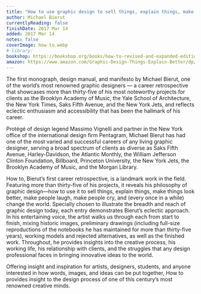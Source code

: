 ```yaml
---
title: "How to use graphic design to sell things, explain things, make things, look better, make people laugh, make people cry, and (every once in a while) change the world"
author: Michael Bierut
currentlyReading: false
finishDate: 2017 Mar 14
added: 2017 Mar 14
notes: false
coverImage: how-to.webp
# library:
bookshop: https://bookshop.org/books/how-to-revised-and-expanded-edition/9780063141575
amazon: https://www.amazon.com/Graphic-Design-Things-Explain-Better/dp/0062413902
---
```


The first monograph, design manual, and manifesto by Michael Bierut, one of the world’s most renowned graphic designers — a career retrospective that showcases more than thirty-five of his most noteworthy projects for clients as the Brooklyn Academy of Music, the Yale School of Architecture, the New York Times, Saks Fifth Avenue, and the New York Jets, and reflects eclectic enthusiasm and accessibility that has been the hallmark of his career.

Protégé of design legend Massimo Vignelli and partner in the New York office of the international design firm Pentagram, Michael Bierut has had one of the most varied and successful careers of any living graphic designer, serving a broad spectrum of clients as diverse as Saks Fifth Avenue, Harley-Davidson, the Atlantic Monthly, the William Jefferson Clinton Foundation, Billboard, Princeton University, the New York Jets, the Brooklyn Academy of Music, and the Morgan Library.

How to, Bierut’s first career retrospective, is a landmark work in the field. Featuring more than thirty-five of his projects, it reveals his philosophy of graphic design—how to use it to sell things, explain things, make things look better, make people laugh, make people cry, and (every once in a while) change the world. Specially chosen to illustrate the breadth and reach of graphic design today, each entry demonstrates Bierut’s eclectic approach. In his entertaining voice, the artist walks us through each from start to finish, mixing historic images, preliminary drawings (including full-size reproductions of the notebooks he has maintained for more than thirty-five years), working models and rejected alternatives, as well as the finished work. Throughout, he provides insights into the creative process, his working life, his relationship with clients, and the struggles that any design professional faces in bringing innovative ideas to the world.

Offering insight and inspiration for artists, designers, students, and anyone interested in how words, images, and ideas can be put together, How to provides insight to the design process of one of this century’s most renowned creative minds.  

